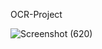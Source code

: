  OCR-Project


 ![Screenshot (620)](https://github.com/Mohan-Pasalapudi/OCR-Project/assets/93028304/cecdb506-9b12-49b5-9966-c641c939ec0f)
